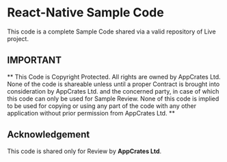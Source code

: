 # React-Native Sample Code
This code is a complete Sample Code shared via a valid repository of Live project.

## IMPORTANT

** This Code is Copyright Protected. All rights are owned by AppCrates Ltd. None of the code is shareable unless until a proper Contract is brought into consideration by AppCrates Ltd. and the concerned party, in case of which this code can only be used for Sample Review. None of this code is implied to be used for copying or using any part of the code with any other application without prior permission from AppCrates Ltd. **

## Acknowledgement
This code is shared only for Review by **AppCrates Ltd**.